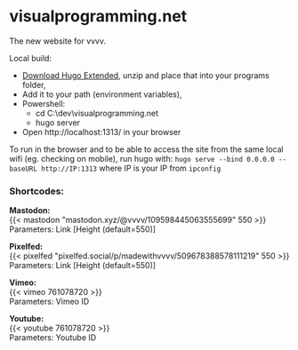 # visualprogramming.net

The new website for vvvv.

Local build:
* [Download Hugo Extended](https://gohugo.io/installation/windows/#prebuilt-binaries), unzip and place that into your programs folder,
* Add it to your path (environment variables),
* Powershell: 
  * cd C:\dev\visualprogramming.net
  * hugo server
* Open http://localhost:1313/ in your browser

To run in the browser and to be able to access the site from the same local wifi (eg. checking on mobile), run hugo with:
`hugo serve --bind 0.0.0.0 --baseURL http://IP:1313` where IP is your IP from `ipconfig`

### Shortcodes:

__Mastodon:__  
{{< mastodon "mastodon.xyz/@vvvv/109598445063555699" 550 >}}  
Parameters: Link [Height (default=550)]

__Pixelfed:__  
{{< pixelfed "pixelfed.social/p/madewithvvvv/509678388578111219" 550 >}}  
Parameters: Link [Height (default=550)]

__Vimeo:__  
{{< vimeo 761078720 >}}  
Parameters: Vimeo ID

__Youtube:__  
{{< youtube 761078720 >}}  
Parameters: Youtube ID
